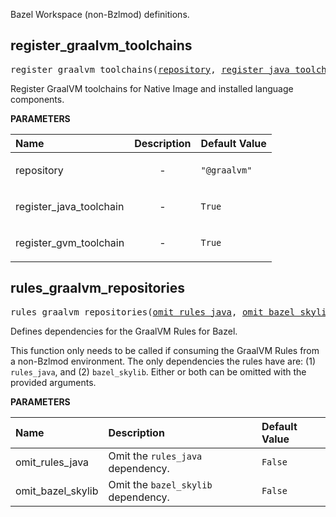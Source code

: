 <!-- Generated with Stardoc: http://skydoc.bazel.build -->

Bazel Workspace (non-Bzlmod) definitions.

<a id="register_graalvm_toolchains"></a>

## register_graalvm_toolchains

<pre>
register_graalvm_toolchains(<a href="#register_graalvm_toolchains-repository">repository</a>, <a href="#register_graalvm_toolchains-register_java_toolchain">register_java_toolchain</a>, <a href="#register_graalvm_toolchains-register_gvm_toolchain">register_gvm_toolchain</a>)
</pre>

Register GraalVM toolchains for Native Image and installed language components.

**PARAMETERS**


| Name  | Description | Default Value |
| :------------- | :------------- | :------------- |
| <a id="register_graalvm_toolchains-repository"></a>repository |  <p align="center"> - </p>   |  `"@graalvm"` |
| <a id="register_graalvm_toolchains-register_java_toolchain"></a>register_java_toolchain |  <p align="center"> - </p>   |  `True` |
| <a id="register_graalvm_toolchains-register_gvm_toolchain"></a>register_gvm_toolchain |  <p align="center"> - </p>   |  `True` |


<a id="rules_graalvm_repositories"></a>

## rules_graalvm_repositories

<pre>
rules_graalvm_repositories(<a href="#rules_graalvm_repositories-omit_rules_java">omit_rules_java</a>, <a href="#rules_graalvm_repositories-omit_bazel_skylib">omit_bazel_skylib</a>)
</pre>

Defines dependencies for the GraalVM Rules for Bazel.

This function only needs to be called if consuming the GraalVM Rules from a non-Bzlmod environment.
The only dependencies the rules have are: (1) `rules_java`, and (2) `bazel_skylib`. Either or both
can be omitted with the provided arguments.


**PARAMETERS**


| Name  | Description | Default Value |
| :------------- | :------------- | :------------- |
| <a id="rules_graalvm_repositories-omit_rules_java"></a>omit_rules_java |  Omit the `rules_java` dependency.   |  `False` |
| <a id="rules_graalvm_repositories-omit_bazel_skylib"></a>omit_bazel_skylib |  Omit the `bazel_skylib` dependency.   |  `False` |


